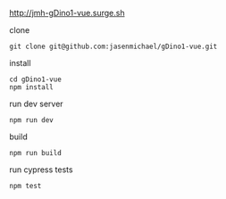 http://jmh-gDino1-vue.surge.sh

clone
```
git clone git@github.com:jasenmichael/gDino1-vue.git
```

install
```
cd gDino1-vue
npm install
```

run dev server
```
npm run dev
```

build
```
npm run build
```

run cypress tests
```
npm test
```
